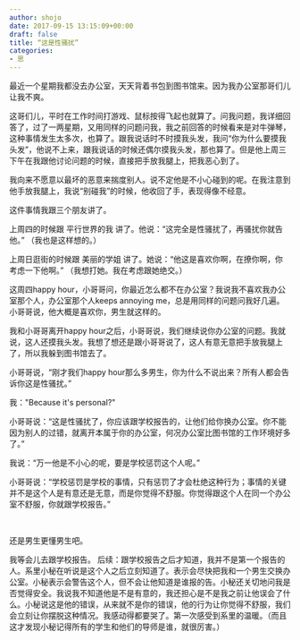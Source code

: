 ```yaml
---
author: shojo
date: 2017-09-15 13:15:09+00:00
draft: false
title: “这是性骚扰”
categories:
- 思
---
```


最近一个星期我都没去办公室，天天背着书包到图书馆来。因为我办公室那哥们儿让我不爽。

这哥们儿，平时在工作时间打游戏、鼠标按得飞起也就算了。问我问题，我详细回答了，过了一两星期，又用同样的问题问我，我之前回答的时候看来是对牛弹琴，这种事情发生太多次，也算了。跟我说话时不时摸我头发，我问“你为什么要摸我头发”，他说不上来，跟我说话的时候还偶尔摸我头发，那也算了。但是他上周三下午在我跟他讨论问题的时候，直接把手放我腿上，把我恶心到了。

我向来不愿意以最坏的恶意来揣度别人。说不定他是不小心碰到的呢。在我注意到他手放我腿上，我说“别碰我”的时候，他收回了手，表现得像不经意。

这件事情我跟三个朋友讲了。

上周四的时候跟 平行世界的我 讲了。他说：“这完全是性骚扰了，再骚扰你就告他。” （我也是这样想的。）

上周日逛街的时候跟 美丽的学姐 讲了。她说：“他这是喜欢你啊，在撩你啊，你考虑一下他啊。” （我想打她。我在考虑跟她绝交。）

这周四happy hour，小哥哥问，你最近怎么都不在办公室？我说我不喜欢我办公室那个人，办公室那个人keeps annoying me，总是用同样的问题问我好几遍。小哥哥说，他大概是喜欢你，男生就这样的。

我和小哥哥离开happy hour之后，小哥哥说，我们继续说你办公室的问题。我就说，这人还摸我头发。我想了想还是跟小哥哥说了，这人有意无意把手放我腿上了，所以我躲到图书馆去了。

小哥哥说，“刚才我们happy hour那么多男生，你为什么不说出来？所有人都会告诉你这是性骚扰。”

我："Because it's personal?"

小哥哥说：“这是性骚扰了，你应该跟学校报告的，让他们给你换办公室。你不能因为别人的过错，就离开本属于你的办公室，何况办公室比图书馆的工作环境好多了。”

我说：“万一他是不小心的呢，要是学校惩罚这个人呢。”

小哥哥说：“学校惩罚是学校的事情，只有惩罚了才会杜绝这种行为；事情的关键并不是这个人是有意还是无意，而是你觉得不舒服。你觉得跟这个人在同一个办公室不舒服，你就跟学校报告。”

 

还是男生更懂男生吧。

我等会儿去跟学校报告。
后续：跟学校报告之后才知道，我并不是第一个报告的人。系里小秘在听说是这个人之后立刻知道了。表示会尽快把我和一个男生交换办公室。小秘表示会警告这个人，但不会让他知道是谁报的告。小秘还关切地问我是否觉得安全。我说我不知道他是不是有意的，我还担心是不是我之前让他误会了什么。小秘说这是他的错误，从来就不是你的错误，他的行为让你觉得不舒服，我们会立刻让你摆脱这种情况。我感动得都要哭了。第一次感受到系里的温暖。（而且这才发现小秘记得所有的学生和他们的导师是谁，就很厉害。）
